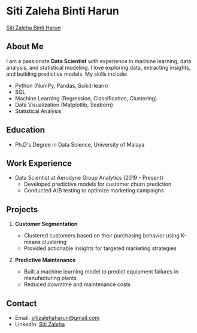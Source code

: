 # Siti Zaleha Binti Harun
[Siti Zaleha Binti Harun](https://github.com/ctzaleha)

## About Me
I am a passionate **Data Scientist** with experience in machine learning, data analysis, and statistical modeling. I love exploring data, extracting insights, and building predictive models. My skills include:

- Python (NumPy, Pandas, Scikit-learn)
- SQL
- Machine Learning (Regression, Classification, Clustering)
- Data Visualization (Matplotlib, Seaborn)
- Statistical Analysis

## Education
- Ph.D's Degree in Data Science, University of Malaya

## Work Experience
- Data Scientist at Aerodyne Group Analytics (2019 - Present)
  - Developed predictive models for customer churn prediction
  - Conducted A/B testing to optimize marketing campaigns

## Projects
1. **Customer Segmentation**
   - Clustered customers based on their purchasing behavior using K-means clustering
   - Provided actionable insights for targeted marketing strategies

2. **Predictive Maintenance**
   - Built a machine learning model to predict equipment failures in manufacturing plants
   - Reduced downtime and maintenance costs

## Contact
- Email: sitizalehaharun@gmail.com
- LinkedIn: [Siti Zaleha](https://bing.com/search?q=)

